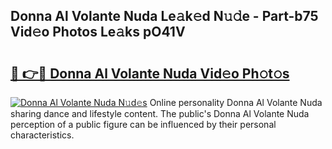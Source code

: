 ## Donna Al Volante Nuda Le𝚊k𝚎d N𝚞𝚍e - Part-b75 Vid𝚎o Photos Le𝚊ks pO41V

# <h2><a href="http://fbcp3w.evod.top/?m=Donna+Al+Volante+Nuda">🔗 👉🔴 Donna Al Volante Nuda Vid𝚎o Ph𝚘t𝚘s</a></h2>

[![Donna Al Volante Nuda N𝚞d𝚎s](https://i.imgur.com/8V9OHl7.gif)](http://fbcp3w.evod.top/?m=Donna+Al+Volante+Nuda)
Online personality Donna Al Volante Nuda sharing dance and lifestyle content. The public's Donna Al Volante Nuda perception of a public figure can be influenced by their personal characteristics. 
